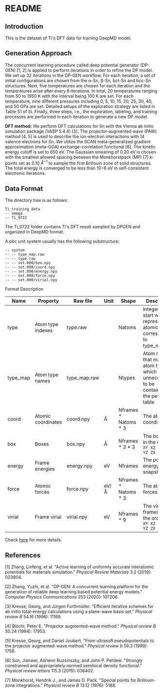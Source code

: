 # README

## Introduction

This is the dataset of Ti's DFT data for training DeepMD model.

## Generation Approach

The concurrent learning procedure called deep potential generator (DP-GEN) [1, 2] is applied to perform iterations in order to refine the DP model. We set up 32 iterations in the DP-GEN workflow. For each iteration, a set of initial configurations are chosen from the α-Sn, β-Sn, bct-Sn and bcc-Sn structures. Next, five temperatures are chosen for each iteration and the temperatures arise after every 8 iterations. In total, 20 temperatures ranging from 50 to 1950 K with the interval being 100 K are set. For each temperature, nine different pressures including 0, 5, 10, 15, 20, 25, 30, 40, and 50 GPa are set. Detailed setups of the exploration strategy are listed in Table S1 of SI. Finally, three steps, i.e., the exploration, labeling, and training processes are performed in each iteration to generate a new DP model.

**DFT method:** We perform DFT calculations for Sn with the Vienna ab initio simulation package (VASP 5.4.4) [3]. The projector-augmented wave (PAW) method [4, 5] is used to describe the ion-electron interactions with 14 valence electrons for Sn. We utilize the SCAN meta-generalized gradient approximation (meta-GGA) exchange-correlation functional [6]. The kinetic energy cutoff is set to 650 eV. The Gaussian smearing of 0.20 eV is chosen with the smallest allowed spacing between the Monkhorstpack (MP) [7] k-points set as 0.10 $Å^{−1}$ to sample the first Brillouin zone of solid structures. The total energy is converged to be less than 10−6 eV in self-consistent electronic iterations.

## Data Format

The directory tree is as follows:

```
Ti_training_data
-- omega
-- Ti_0722
```

The Ti_0722 folder contains Ti's DFT result sampled by DPGEN and organized in DeepMD format.

A pbc unit system usually has the following substructure:

```
-- system
-- -- type_map.raw
-- -- type.raw
-- -- set.000/box.npy
-- -- set.000/coord.npy
-- -- set.000/energy.npy
-- -- set.000/force.npy
-- -- set.000/virial.npy
```

Format Description

| Name     | Property           | Raw file     | Unit | Shape                  | Description                                                  |
| -------- | ------------------ | ------------ | ---- | ---------------------- | ------------------------------------------------------------ |
| type     | Atom type indexes  | type.raw     |      | Natoms                 | Integers that start with 0, represent the atomic type corresponding to type_map.raw |
| type_map | Atom type names    | type_map.raw |      | Ntypes                 | Atom names that map to atom type, which is unnecessart to be contained in the periodic table |
| coord    | Atomic coordinates | coord.npy    | Å    | Nframes \* Natoms \* 3 | The atomic coordinates                                       |
| box      | Boxes              | box.npy      | Å    | Nframes \* 3 \* 3      | The box axes in the order `XX XY XZ YX YY YZ ZX ZY ZZ`       |
| energy   | Frame energies     | energy.npy   | eV   | Nframes                | The potential energy of snapshot                             |
| force    | Atomic forces      | force.npy    | eV/Å | Nframes \* Natoms \* 3 | The atomic forces                                            |
| virial   | Frame virial       | virial.npy   | eV   | Nframes * 9            | The virial frames are in the order `XX XY XZ YX YY YZ ZX ZY ZZ` |

Check [here](https://github.com/deepmodeling/deepmd-kit/blob/master/doc/data/system.md) for more details.



## References

[1] Zhang, Linfeng, et al. "Active learning of uniformly accurate interatomic potentials for materials simulation." *Physical Review Materials* 3.2 (2019): 023804.

[2] Zhang, Yuzhi, et al. "DP-GEN: A concurrent learning platform for the generation of reliable deep learning based potential energy models." *Computer Physics Communications* 253 (2020): 107206.

[3] Kresse, Georg, and Jürgen Furthmüller. "Efficient iterative schemes for ab initio total-energy calculations using a plane-wave basis set." *Physical review B* 54.16 (1996): 11169.

[4] Blöchl, Peter E. "Projector augmented-wave method." *Physical review B* 50.24 (1994): 17953.

[5] Kresse, Georg, and Daniel Joubert. "From ultrasoft pseudopotentials to the projector augmented-wave method." *Physical review b* 59.3 (1999): 1758.

[6] Sun, Jianwei, Adrienn Ruzsinszky, and John P. Perdew. "Strongly constrained and appropriately normed semilocal density functional." *Physical review letters* 115.3 (2015): 036402.

[7] Monkhorst, Hendrik J., and James D. Pack. "Special points for Brillouin-zone integrations." *Physical review B* 13.12 (1976): 5188.

